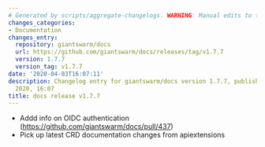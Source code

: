 ```yaml
---
# Generated by scripts/aggregate-changelogs. WARNING: Manual edits to this files will be overwritten.
changes_categories:
- Documentation
changes_entry:
  repository: giantswarm/docs
  url: https://github.com/giantswarm/docs/releases/tag/v1.7.7
  version: 1.7.7
  version_tag: v1.7.7
date: '2020-04-03T16:07:11'
description: Changelog entry for giantswarm/docs version 1.7.7, published on 03 April
  2020, 16:07
title: docs release v1.7.7
---
```


- Addd info on OIDC authentication (https://github.com/giantswarm/docs/pull/437)
- Pick up latest CRD documentation changes from apiextensions
